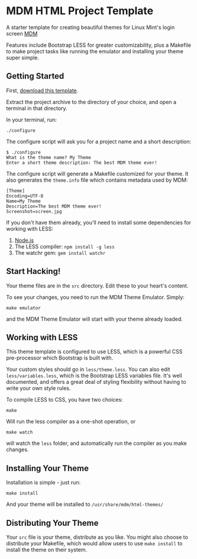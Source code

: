 # MDM HTML Project Template

A starter template for creating beautiful themes for Linux Mint's login screen
[MDM](http://linuxmint.com/rel_olivia_whatsnew.php#mdm)

Features include Bootstrap LESS for greater customizability, plus a Makefile
to make project tasks like running the emulator and installing your theme
super simple.

## Getting Started
First, [download this template](https://github.com/chrislawlor/mdm-project-template/archive/master.zip). 

Extract the project archive to the directory of your choice, and open a terminal in that directory.


In your terminal, run:

    ./configure


The configure script will ask you for a project name and a short description:

    $ ./configure
    What is the theme name? My Theme
    Enter a short theme description: The best MDM theme ever!


The configure script will generate a Makefile customized for your theme. It also
generates the ``theme.info`` file which contains metadata used by MDM:

    [Theme]
    Encoding=UTF-8
    Name=My Theme
    Description=The best MDM theme ever!
    Screenshot=screen.jpg


If you don't have them already, you'll need to install some dependencies for
working with LESS:

1. [Node.js](http://nodejs.org)
2. The LESS compiler: ``npm install -g less``
3. The watchr gem: ``gem install watchr``

## Start Hacking!

Your theme files are in the ``src`` directory. Edit these to your heart's content.

To see your changes, you need to run the MDM Theme Emulator. Simply:

    make emulator

and the MDM Theme Emulator will start with your theme already loaded.


## Working with LESS

This theme template is configured to use LESS, which is a powerful CSS
pre-processor which Bootstrap is built with.

Your custom styles should go in ``less/theme.less``. You can also edit ``less/variables.less``,
which is the Bootstrap LESS variables file. It's well documented, and offers
a great deal of styling flexibility without having to write your own style rules.

To compile LESS to CSS, you have two choices:

    make

Will run the less compiler as a one-shot operation, or

    make watch


will watch the ``less`` folder, and automatically run the compiler as you make
changes.


## Installing Your Theme

Installation is simple - just run:

    make install

And your theme will be installed to ``/usr/share/mdm/html-themes/``


## Distributing Your Theme

Your ``src`` file is your theme, distribute as you like. You might also choose 
to distribute your Makefile, which would allow users to use ``make install`` to
install the theme on their system.
